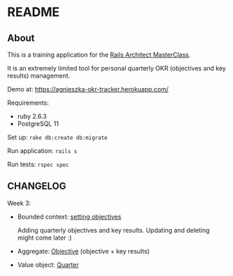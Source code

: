 # README

## About

This is a training application for the [Rails Architect MasterClass](https://arkency.com/masterclass/).

It is an extremely limited tool for personal quarterly OKR (objectives and key results) management.

Demo at: https://agnieszka-okr-tracker.herokuapp.com/

Requirements:
- ruby 2.6.3
- PostgreSQL 11

Set up:
`rake db:create db:migrate`

Run application:
`rails s`

Run tests:
`rspec spec`

## CHANGELOG

Week 3:

- Bounded context: [setting objectives](setting_objectives)
  
  Adding quarterly objectives and key results. Updating and deleting might come later :)
- Aggregate: [Objective](setting_objectives/lib/objective.rb) (objective + key results)
- Value object: [Quarter](setting_objectives/lib/quarter.rb)
